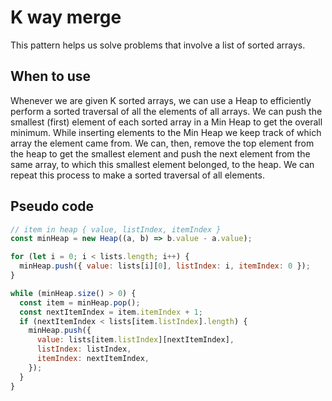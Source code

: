 # K way merge

This pattern helps us solve problems that involve a list of sorted arrays.

## When to use

Whenever we are given K sorted arrays, we can use a Heap to efficiently perform a sorted traversal of all the elements of all arrays. We can push the smallest (first) element of each sorted array in a Min Heap to get the overall minimum. While inserting elements to the Min Heap we keep track of which array the element came from. We can, then, remove the top element from the heap to get the smallest element and push the next element from the same array, to which this smallest element belonged, to the heap. We can repeat this process to make a sorted traversal of all elements.

## Pseudo code

```javascript
// item in heap { value, listIndex, itemIndex }
const minHeap = new Heap((a, b) => b.value - a.value);

for (let i = 0; i < lists.length; i++) {
  minHeap.push({ value: lists[i][0], listIndex: i, itemIndex: 0 });
}

while (minHeap.size() > 0) {
  const item = minHeap.pop();
  const nextItemIndex = item.itemIndex + 1;
  if (nextItemIndex < lists[item.listIndex].length) {
    minHeap.push({
      value: lists[item.listIndex][nextItemIndex],
      listIndex: listIndex,
      itemIndex: nextItemIndex,
    });
  }
}
```
